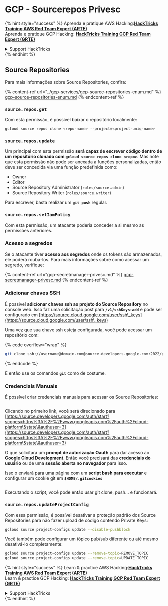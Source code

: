 # GCP - Sourcerepos Privesc

{% hint style="success" %}
Aprenda e pratique AWS Hacking:<img src="/.gitbook/assets/image.png" alt="" data-size="line">[**HackTricks Training AWS Red Team Expert (ARTE)**](https://training.hacktricks.xyz/courses/arte)<img src="/.gitbook/assets/image.png" alt="" data-size="line">\
Aprenda e pratique GCP Hacking: <img src="/.gitbook/assets/image (2).png" alt="" data-size="line">[**HackTricks Training GCP Red Team Expert (GRTE)**<img src="/.gitbook/assets/image (2).png" alt="" data-size="line">](https://training.hacktricks.xyz/courses/grte)

<details>

<summary>Support HackTricks</summary>

* Confira os [**planos de assinatura**](https://github.com/sponsors/carlospolop)!
* **Junte-se ao** 💬 [**grupo no Discord**](https://discord.gg/hRep4RUj7f) ou ao [**grupo no telegram**](https://t.me/peass) ou **siga-nos** no **Twitter** 🐦 [**@hacktricks\_live**](https://twitter.com/hacktricks\_live)**.**
* **Compartilhe truques de hacking enviando PRs para os repositórios do** [**HackTricks**](https://github.com/carlospolop/hacktricks) e [**HackTricks Cloud**](https://github.com/carlospolop/hacktricks-cloud).

</details>
{% endhint %}

## Source Repositories

Para mais informações sobre Source Repositories, confira:

{% content-ref url="../gcp-services/gcp-source-repositories-enum.md" %}
[gcp-source-repositories-enum.md](../gcp-services/gcp-source-repositories-enum.md)
{% endcontent-ref %}

### `source.repos.get`

Com esta permissão, é possível baixar o repositório localmente:
```bash
gcloud source repos clone <repo-name> --project=<project-uniq-name>
```
### `source.repos.update`

Um principal com esta permissão **será capaz de escrever código dentro de um repositório clonado com `gcloud source repos clone <repo>`**. Mas note que esta permissão não pode ser anexada a funções personalizadas, então deve ser concedida via uma função predefinida como:

* Owner
* Editor
* Source Repository Administrator (`roles/source.admin`)
* Source Repository Writer (`roles/source.writer`)

Para escrever, basta realizar um **`git push`** regular.

### `source.repos.setIamPolicy`

Com esta permissão, um atacante poderia conceder a si mesmo as permissões anteriores.

### Acesso a segredos

Se o atacante tiver **acesso aos segredos** onde os tokens são armazenados, ele poderá roubá-los. Para mais informações sobre como acessar um segredo, verifique:

{% content-ref url="gcp-secretmanager-privesc.md" %}
[gcp-secretmanager-privesc.md](gcp-secretmanager-privesc.md)
{% endcontent-ref %}

### Adicionar chaves SSH

É possível **adicionar chaves ssh ao projeto do Source Repository** no console web. Isso faz uma solicitação post para **`/v1/sshKeys:add`** e pode ser configurado em [https://source.cloud.google.com/user/ssh\_keys](https://source.cloud.google.com/user/ssh\_keys)

Uma vez que sua chave ssh esteja configurada, você pode acessar um repositório com:

{% code overflow="wrap" %}
```bash
git clone ssh://username@domain.com@source.developers.google.com:2022/p/<proj-name>/r/<repo-name>
```
{% endcode %}

E então use os comandos **`git`** como de costume.

### Credenciais Manuais

É possível criar credenciais manuais para acessar os Source Repositories:

<figure><img src="../../../.gitbook/assets/image (324).png" alt=""><figcaption></figcaption></figure>

Clicando no primeiro link, você será direcionado para [https://source.developers.google.com/auth/start?scopes=https%3A%2F%2Fwww.googleapis.com%2Fauth%2Fcloud-platform\&state\&authuser=3](https://source.developers.google.com/auth/start?scopes=https%3A%2F%2Fwww.googleapis.com%2Fauth%2Fcloud-platform\&state\&authuser=3)

O que solicitará um **prompt de autorização Oauth** para dar acesso ao **Google Cloud Development**. Então você precisará das **credenciais do usuário** ou de uma **sessão aberta no navegador** para isso.

Isso o enviará para uma página com um **script bash para executar** e configurar um cookie git em **`$HOME/.gitcookies`**

<figure><img src="../../../.gitbook/assets/image (323).png" alt=""><figcaption></figcaption></figure>

Executando o script, você pode então usar git clone, push... e funcionará.

### `source.repos.updateProjectConfig`

Com essa permissão, é possível desativar a proteção padrão dos Source Repositories para não fazer upload de código contendo Private Keys:
```bash
gcloud source project-configs update --disable-pushblock
```
Você também pode configurar um tópico pub/sub diferente ou até mesmo desativá-lo completamente:
```bash
gcloud source project-configs update --remove-topic=REMOVE_TOPIC
gcloud source project-configs update --remove-topic=UPDATE_TOPIC
```
{% hint style="success" %}
Learn & practice AWS Hacking:<img src="/.gitbook/assets/image.png" alt="" data-size="line">[**HackTricks Training AWS Red Team Expert (ARTE)**](https://training.hacktricks.xyz/courses/arte)<img src="/.gitbook/assets/image.png" alt="" data-size="line">\
Learn & practice GCP Hacking: <img src="/.gitbook/assets/image (2).png" alt="" data-size="line">[**HackTricks Training GCP Red Team Expert (GRTE)**<img src="/.gitbook/assets/image (2).png" alt="" data-size="line">](https://training.hacktricks.xyz/courses/grte)

<details>

<summary>Support HackTricks</summary>

* Confira os [**planos de assinatura**](https://github.com/sponsors/carlospolop)!
* **Junte-se ao** 💬 [**grupo no Discord**](https://discord.gg/hRep4RUj7f) ou ao [**grupo no telegram**](https://t.me/peass) ou **siga-nos** no **Twitter** 🐦 [**@hacktricks\_live**](https://twitter.com/hacktricks\_live)**.**
* **Compartilhe truques de hacking enviando PRs para os repositórios do** [**HackTricks**](https://github.com/carlospolop/hacktricks) e [**HackTricks Cloud**](https://github.com/carlospolop/hacktricks-cloud) no github.

</details>
{% endhint %}
